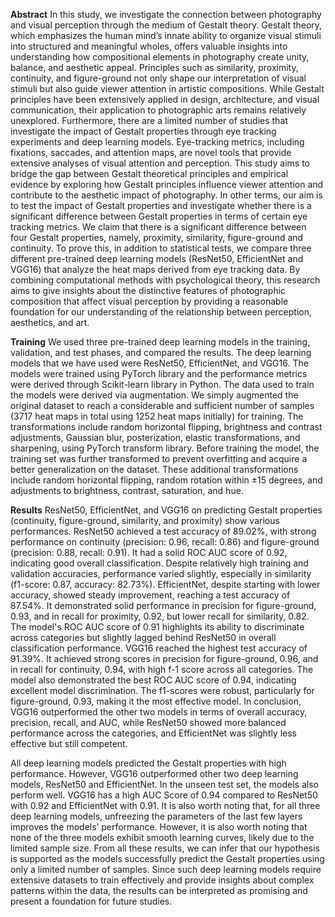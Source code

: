 **Abstract**
In this study, we investigate the connection between photography and visual perception through the medium of Gestalt theory. Gestalt theory, which emphasizes the human mind’s innate ability to organize visual stimuli into structured and meaningful wholes, offers valuable insights into understanding how compositional elements in photography create unity, balance, and aesthetic appeal. Principles such as similarity, proximity, continuity, and figure-ground not only shape our interpretation of visual stimuli but also guide viewer attention in artistic compositions. While Gestalt principles have been extensively applied in design, architecture, and visual communication, their application to photographic arts remains relatively unexplored. Furthermore, there are a limited number of studies that investigate the impact of Gestalt properties through eye tracking experiments and deep learning models. Eye-tracking metrics, including fixations, saccades, and attention maps, are novel tools that provide extensive analyses of visual attention and perception. This study aims to bridge the gap between Gestalt theoretical principles and empirical evidence by exploring how Gestalt principles influence viewer attention and contribute to the aesthetic impact of photography. In other terms, our aim is to test the impact of Gestalt properties and investigate whether there is a significant difference between Gestalt properties in terms of certain eye tracking metrics. We claim that there is a significant difference between four Gestalt properties, namely, proximity, similarity, figure-ground and continuity. To prove this, in addition to statistical tests, we compare three different pre-trained deep learning models (ResNet50, EfficientNet and VGG16) that analyze the heat maps derived from eye tracking data. By combining computational methods with psychological theory, this research aims to give insights about the distinctive features of photographic composition that affect visual perception by providing a reasonable foundation for our understanding of the relationship between perception, aesthetics, and art. 

**Training**
We used three pre-trained deep learning models in the training, validation, and test phases, and compared the results. The deep learning models that we have used were ResNet50, EfficientNet, and VGG16. The models were trained using PyTorch library and the performance metrics were derived through Scikit-learn library in Python. The data used to train the models were derived via augmentation. We simply augmented the original dataset to reach a considerable and sufficient number of samples (3717 heat maps in total using 1252 heat maps initially) for training. The transformations include random horizontal flipping, brightness and contrast adjustments, Gaussian blur, posterization, elastic transformations, and sharpening, using PyTorch transform library. Before training the model, the training set was further transformed to prevent overfitting and acquire a better generalization on the dataset. These additional transformations include random horizontal flipping, random rotation within ±15 degrees, and adjustments to brightness, contrast, saturation, and hue.

**Results**
ResNet50, EfficientNet, and VGG16 on predicting Gestalt properties (continuity, figure-ground, similarity, and proximity) show various performances. ResNet50 achieved a test accuracy of 89.02%, with strong performance on continuity (precision: 0.96, recall: 0.86) and figure-ground (precision: 0.88, recall: 0.91). It had a solid ROC AUC score of 0.92, indicating good overall classification. Despite relatively high training and validation accuracies, performance varied slightly, especially in similarity (f1-score: 0.87, accuracy: 82.73%). EfficientNet, despite starting with lower accuracy, showed steady improvement, reaching a test accuracy of 87.54%. It demonstrated solid performance in precision for figure-ground, 0.93, and in recall for proximity, 0.92, but lower recall for similarity, 0.82. The model's ROC AUC score of 0.91 highlights its ability to discriminate across categories but slightly lagged behind ResNet50 in overall classification performance. VGG16 reached the highest test accuracy of 91.39%. It achieved strong scores in precision for figure-ground, 0.96, and in recall for continuity, 0.94, with high f-1 score across all categories. The model also demonstrated the best ROC AUC score of 0.94, indicating excellent model discrimination. The f1-scores were robust, particularly for figure-ground, 0.93, making it the most effective model. In conclusion, VGG16 outperformed the other two models in terms of overall accuracy, precision, recall, and AUC, while ResNet50 showed more balanced performance across the categories, and EfficientNet was slightly less effective but still competent.

All deep learning models predicted the Gestalt properties with high performance. However, VGG16 outperformed other two deep learning models, ResNet50 and EfficientNet. In the unseen test set, the models also perform well. VGG16 has a high AUC Score of 0.94 compared to ResNet50 with 0.92 and EfficientNet with 0.91. It is also worth noting that, for all three deep learning models, unfreezing the parameters of the last few layers improves the models’ performance. However, it is also worth noting that none of the three models exhibit smooth learning curves, likely due to the limited sample size. From all these results, we can infer that our hypothesis is supported as the models successfully predict the Gestalt properties using only a limited number of samples. Since such deep learning models require extensive datasets to train effectively and provide insights about complex patterns within the data, the results can be interpreted as promising and present a foundation for future studies.


